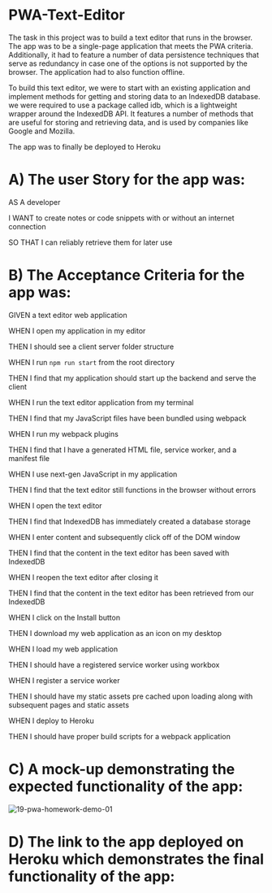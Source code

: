 # PWA-Text-Editor

The task in this project was to build a text editor that runs in the browser. The app was to be a single-page application that meets the PWA criteria. Additionally, it had to feature a number of data persistence techniques that serve as redundancy in case one of the options is not supported by the browser. The application had to also function offline.

To build this text editor, we were to start with an existing application and implement methods for getting and storing data to an IndexedDB database. we were required to use a package called idb, which is a lightweight wrapper around the IndexedDB API. It features a number of methods that are useful for storing and retrieving data, and is used by companies like Google and Mozilla.

The app was to finally be deployed to Heroku

# A) The user Story for the app was:

AS A developer

I WANT to create notes or code snippets with or without an internet connection

SO THAT I can reliably retrieve them for later use

# B) The Acceptance Criteria for the app was:

GIVEN a text editor web application

WHEN I open my application in my editor

THEN I should see a client server folder structure

WHEN I run `npm run start` from the root directory

THEN I find that my application should start up the backend and serve the client

WHEN I run the text editor application from my terminal

THEN I find that my JavaScript files have been bundled using webpack

WHEN I run my webpack plugins

THEN I find that I have a generated HTML file, service worker, and a manifest file

WHEN I use next-gen JavaScript in my application

THEN I find that the text editor still functions in the browser without errors

WHEN I open the text editor

THEN I find that IndexedDB has immediately created a database storage

WHEN I enter content and subsequently click off of the DOM window

THEN I find that the content in the text editor has been saved with IndexedDB

WHEN I reopen the text editor after closing it

THEN I find that the content in the text editor has been retrieved from our IndexedDB

WHEN I click on the Install button

THEN I download my web application as an icon on my desktop

WHEN I load my web application

THEN I should have a registered service worker using workbox

WHEN I register a service worker

THEN I should have my static assets pre cached upon loading along with subsequent pages and static assets

WHEN I deploy to Heroku

THEN I should have proper build scripts for a webpack application

# C) A mock-up demonstrating the expected functionality of the app:

![19-pwa-homework-demo-01](https://user-images.githubusercontent.com/108309963/207440123-0471c6d6-6768-4c1d-97d0-048472450ca5.gif)

# D) The link to the app deployed on Heroku which demonstrates the final functionality of the app:

